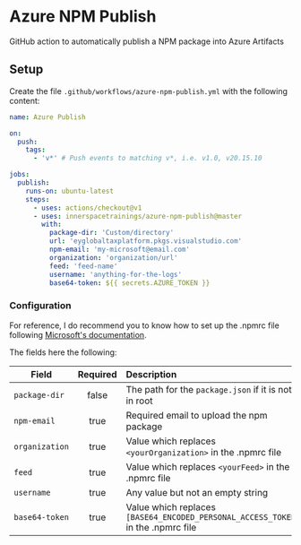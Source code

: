 # Azure NPM Publish

GitHub action to automatically publish a NPM package into Azure Artifacts

## Setup

Create the file `.github/workflows/azure-npm-publish.yml` with the following content:

```yaml
name: Azure Publish

on:
  push:
    tags:
      - 'v*' # Push events to matching v*, i.e. v1.0, v20.15.10

jobs:
  publish:
    runs-on: ubuntu-latest
    steps:
      - uses: actions/checkout@v1
      - uses: innerspacetrainings/azure-npm-publish@master
        with:
          package-dir: 'Custom/directory'
          url: 'eyglobaltaxplatform.pkgs.visualstudio.com'
          npm-email: 'my-microsoft@email.com'
          organization: 'organization/url'
          feed: 'feed-name'
          username: 'anything-for-the-logs'
          base64-token: ${{ secrets.AZURE_TOKEN }}
```

### Configuration

For reference, I do recommend you to know how to set up the .npmrc file following [Microsoft's documentation](https://docs.microsoft.com/en-us/azure/devops/artifacts/get-started-npm?view=azure-devops&tabs=windows#set-up-your-npmrc-files).

The fields here the following:

| Field          | Required | Description                                                                      |
| -------------- |:--------:| :------------------------------------------------------------------------------- |
| `package-dir`  | false    | The path for the `package.json` if it is not in root                             |
| `npm-email`    | true     | Required email to upload the npm package                                         |
| `organization` | true     | Value which replaces `<yourOrganization>` in the .npmrc file                     |
| `feed`         | true     | Value which replaces `<yourFeed>` in the .npmrc file                             |
| `username`     | true     | Any value but not an empty string                                                |
| `base64-token` | true     | Value which replaces `[BASE64_ENCODED_PERSONAL_ACCESS_TOKEN]` in the .npmrc file |
